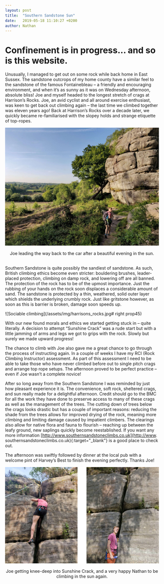 ```yaml
---
layout: post
title:  "Southern Sandstone Sun"
date:   2019-05-18 11:10:27 +0200
author: Nathan
---
```


# Confinement is in progress... and so is this website.

Unusually, I managed to get out on some rock while back home in East
Sussex. The sandstone outcrops of my home county have a similar feel to
the sandstone of the famous Fontainebleau – a friendly and encouraging
environment, and when it’s as sunny as it was on Wednesday afternoon,
absolute bliss! Joe and myself headed to the longest stretch of crags at
Harrison’s Rocks. Joe, an avid cyclist and all around exercise
enthusiast, was keen to get back out climbing again – the last time we
climbed together was eleven years ago! Back at Harrison’s Rocks over a
decade later, we quickly became re-familiarised with the slopey holds
and strange etiquette of top-ropes.

![Harrison's Rocks](/assets/img/harrisons_rocks_2.jpg)
<figcaption><center>
Joe leading the way back to the car after a beautiful evening in the sun.
</center></figcaption>
<br>

Southern Sandstone is quite possibly the sandiest of sandstone. As such,
British climbing ethics become even stricter: bouldering brushes,
leader-placed protection, climbing on damp rock, and lowering off are
all banned. The protection of the rock has to be of the upmost
importance. Just the rubbing of your hands on the rock soon displaces a
considerable amount of sand. The sandstone is protected by a thin,
weathered, solid outer layer which shields the underlying crumbly rock.
Just like gritstone however, as soon as this is barrier is broken,
damage soon speeds up.

![Sociable climbing](/assets/img/harrisons_rocks.jpg# right prop45)

With our new found morals and ethics we started getting stuck in – quite
literally. A decision to attempt “Sunshine Crack” was a rude start but
with a little jamming of arms and legs we got to grips with the rock.
Slowly but surely we made upward progress!

The chance to climb with Joe also gave me a great chance to go through
the process of instructing again. In a couple of weeks I have my RCI
(Rock Climbing Instructor) assessment. As part of this assessment I need
to be able to take those who have never climbed before out to single
pitch crags and arrange top rope setups. The afternoon proved to be
perfect practice – even if Joe wasn’t a complete novice!

After so long away from the Southern Sandstone I was reminded by just
how pleasant experience it is. The convenience, soft rock, sheltered
crags, and sun really made for a delightful afternoon. Credit should go
to the BMC for all the work they have done to preserve access to many of
these crags as well as the management of the trees. The cutting down of
trees below the crags looks drastic but has a couple of important
reasons: reducing the shade from the trees allows for improved drying of
the rock, meaning more climbing and limiting damage caused by impatient
climbers. The clearings also allow for native flora and fauna to
flourish – reaching up between the leafy ground, new saplings quickly
become reestablished. If you want any more information
[http://www.southernsandstoneclimbs.co.uk](http://www.
southernsandstoneclimbs.co.uk){:target="_blank"} is a good place to
check out.

The afternoon was swiftly followed by dinner at the local pub with a
welcome pint of Harvey’s Best to finish the evening perfectly. Thanks
Joe!

![Joe and I climbing](/assets/img/harrisons_rocks_3.jpg)
<figcaption><center>
Joe getting knee-deep into Sunshine Crack, and a very happy Nathan to be
climbing in the sun again.
</center></figcaption>
<br>




